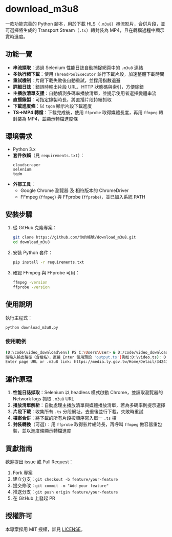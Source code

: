 ﻿# download_m3u8

一款功能完善的 Python 腳本，用於下載 HLS（`.m3u8`）串流影片，合併片段，並可選擇將生成的 Transport Stream（`.ts`）轉封裝為 MP4，且在轉檔過程中顯示實時進度。

## 功能一覽

- **串流擷取**：透過 Selenium 性能日誌自動捕捉網頁中的 `.m3u8` 連結
- **多執行緒下載**：使用 `ThreadPoolExecutor` 並行下載片段，加速整體下載時間
- **重試機制**：片段下載失敗後自動重試，並採用指數退避
- **詳細日誌**：錯誤時輸出片段 URL、HTTP 狀態碼與索引，方便除錯
- **主播放清單支援**：自動偵測多碼率播放清單，並提示使用者選擇變體串流
- **直播錄製**：可指定錄製時長，將直播片段持續抓取
- **下載進度條**：以 `tqdm` 顯示片段下載進度
- **TS→MP4 轉檔**：下載完成後，使用 `ffprobe` 取得媒體長度，再用 `ffmpeg` 轉封裝為 MP4，並顯示轉檔進度條

## 環境需求

- Python 3.x
- **套件依賴**（見 `requirements.txt`）：
  ```text
  cloudscraper
  selenium
  tqdm
  ```  
- **外部工具**：
  - Google Chrome 瀏覽器 及 相符版本的 ChromeDriver
  - FFmpeg (`ffmpeg`) 與 FFprobe (`ffprobe`)，並已加入系統 PATH

## 安裝步驟

1. 從 GitHub 克隆專案：
   ```bash
   git clone https://github.com/你的帳號/download_m3u8.git
   cd download_m3u8
   ```
2. 安裝 Python 套件：
   ```bash
   pip install -r requirements.txt
   ```
3. 確認 FFmpeg 與 FFprobe 可用：
   ```bash
   ffmpeg -version
   ffprobe -version
   ```

## 使用說明

執行主程式：
```bash
python download_m3u8.py 
```
### 使用範例
   ```bash
   (D:\code\video_download\env) PS C:\Users\User> & D:/code/video_download/env/python.exe d:/code/video_download/download_m3u8.py
   請輸入輸出路徑（含檔名），直接 Enter 使用預設 'output.ts'(例如:D:\video.ts): D:/1515.ts
   Enter page URL or .m3u8 link: https://media.ly.gov.tw/Home/Detail/342413
   ```
## 運作原理

1. **性能日誌擷取**：Selenium 以 headless 模式啟動 Chrome，並讀取瀏覽器的 Network logs 抓取 `.m3u8` URL
2. **播放清單解析**：自動處理主播放清單與媒體播放清單，若為多碼率則提示選擇
3. **片段下載**：收集所有 `.ts` 分段網址，去重後並行下載，失敗時重試
4. **檔案合併**：將下載的所有片段按順序寫入單一 `.ts` 檔
5. **封裝轉換**（可選）：用 `ffprobe` 取得影片總時長，再呼叫 `ffmpeg` 做容器重包裝，並以進度條顯示轉檔進度

## 貢獻指南

歡迎提出 issue 或 Pull Request：

1. Fork 專案
2. 建立分支：`git checkout -b feature/your-feature`
3. 提交修改：`git commit -m "Add your feature"`
4. 推送分支：`git push origin feature/your-feature`
5. 在 GitHub 上發起 PR

## 授權許可

本專案採用 MIT 授權，詳見 [LICENSE](LICENSE)。
